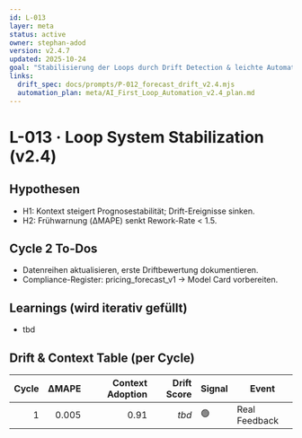 ```yaml
---
id: L-013
layer: meta
status: active
owner: stephan-adod
version: v2.4.7
updated: 2025-10-24
goal: "Stabilisierung der Loops durch Drift Detection & leichte Automation"
links:
  drift_spec: docs/prompts/P-012_forecast_drift_v2.4.mjs
  automation_plan: meta/AI_First_Loop_Automation_v2.4_plan.md
---
```


# L-013 · Loop System Stabilization (v2.4)

## Hypothesen
- H1: Kontext steigert Prognosestabilität; Drift-Ereignisse sinken.
- H2: Frühwarnung (ΔMAPE) senkt Rework-Rate < 1.5.

## Cycle 2 To-Dos
- Datenreihen aktualisieren, erste Driftbewertung dokumentieren.
- Compliance-Register: pricing_forecast_v1 → Model Card vorbereiten.

## Learnings (wird iterativ gefüllt)
- tbd

## Drift & Context Table (per Cycle)
| Cycle | ΔMAPE | Context Adoption | Drift Score | Signal | Event |
|------:|------:|-----------------:|------------:|--------|-------|
| 1 | 0.005 | 0.91 | _tbd_ | 🟢 | Real Feedback |
